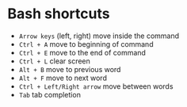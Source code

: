 # Bash shortcuts
  - `Arrow keys` (left, right)     move inside the command
  - `Ctrl + A`   move to beginning of command
  - `Ctrl + E`   move to the end of command
  - `Ctrl + L`   clear screen
  - `Alt + B`   move to previous word
  - `Alt + F`   move to next word
  - `Ctrl + Left/Right arrow`   move between words
  - `Tab`   tab completion
